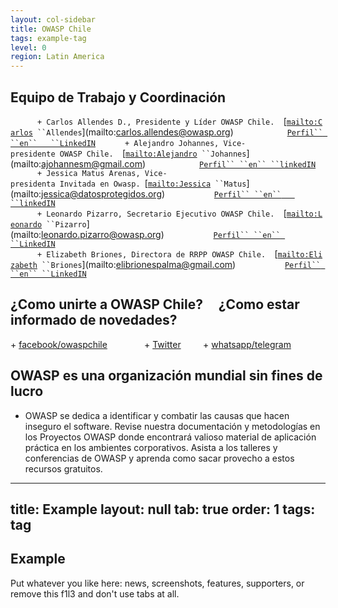 ```yaml
---
layout: col-sidebar
title: OWASP Chile
tags: example-tag
level: 0
region: Latin America
---
```


## Equipo de Trabajo y Coordinación

`      + Carlos Allendes D., Presidente y Líder OWASP Chile.  `[[`mailto:Carlos`](mailto:Carlos)`
 ``Allendes`](mailto:carlos.allendes@owasp.org)`            `[`Perfil``
 ``en``   ``LinkedIN`](http://cl.linkedin.com/in/carlosallendes)
`      + Alejandro Johannes, Vice-presidente OWASP Chile.  `[[`mailto:Alejandro`](mailto:Alejandro)`
 ``Johannes`](mailto:ajohannesm@gmail.com)`            `[`Perfil``
 ``en``
 ``linkedIN`](http://cl.linkedin.com/pub/alejandro-johannes/b/811/a12)
`      + Jessica Matus Arenas, Vice-presidenta Invitada en Owasp. `[[`mailto:Jessica`](mailto:Jessica)`
 ``Matus`](mailto:jessica@datosprotegidos.org)`           `[`Perfil``
 ``en``   ``linkedIN`](https://www.linkedin.com/in/jessicamatus/)
`      + Leonardo Pizarro, Secretario Ejecutivo OWASP Chile.  `[[`mailto:Leonardo`](mailto:Leonardo)`
 ``Pizarro`](mailto:leonardo.pizarro@owasp.org)`           `[`Perfil``
 ``en``
 ``LinkedIN`](http://cl.linkedin.com/in/leonardopizarro)`       `
`      + Elizabeth Briones, Directora de RRPP OWASP Chile.  `[[`mailto:Elizabeth`](mailto:Elizabeth)`
 ``Briones`](mailto:elibrionespalma@gmail.com)`           `[`Perfil``
 ``en``
 ``LinkedIN`](https://www.linkedin.com/in/elizabeth-briones-481635a4/)

## ¿Como unirte a OWASP Chile?     ¿Como estar informado de novedades?

\+ [facebook/owaspchile](https://web.facebook.com/owasp.owaspchile.7)  
            +
[Twitter](https://twitter.com/#!/search/realtime/owaspchile)         +
[whatsapp/telegram](mailto:carlos.allendes@owasp.org)

## OWASP es una organización mundial sin fines de lucro

  - OWASP se dedica a identificar y combatir las causas que hacen
    inseguro el software. Revise nuestra documentación y metodologías en
    los Proyectos OWASP donde encontrará valioso material de aplicación
    práctica en los ambientes corporativos. Asista a los talleres y
    conferencias de OWASP y aprenda como sacar provecho a estos recursos
    gratuitos.

---
title: Example
layout:  null
tab: true
order: 1
tags: tag
---

## Example

Put whatever you like here: news, screenshots, features, supporters, or remove this f1l3 and don't use tabs at all.


